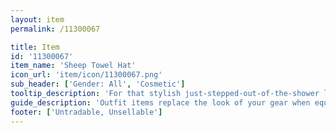 ```yaml
---
layout: item
permalink: /11300067

title: Item
id: '11300067'
item_name: 'Sheep Towel Hat'
icon_url: 'item/icon/11300067.png'
sub_header: ['Gender: All', 'Cosmetic']
tooltip_description: 'For that stylish just-stepped-out-of-the-shower look.'
guide_description: 'Outfit items replace the look of your gear when equipped.'
footer: ['Untradable, Unsellable']
---
```

